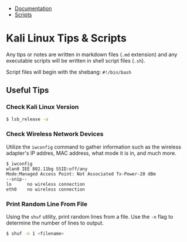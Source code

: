 - [Documentation](docs/README.md)
- [Scripts](scripts/README.md)


# Kali Linux Tips & Scripts

Any tips or notes are written in markdown files (`.md` extension) and any executable scripts will be written in shell script files (`.sh`).

Script files will begin with the shebang: `#!/bin/bash`


## Useful Tips

### Check Kali Linux Version
```bash
$ lsb_release -a
```

### Check Wireless Network Devices
Utilize the `iwconfig` command to gather information such as the wireless adapter's IP addres, MAC address, what mode it is in, and much more.

```shell
$ iwconfig
wlan0 IEE 802.11bg SSID:off/any
Mode:Managed Access Point: Not Associated Tx-Power-20 dBm
--snip--
lo      no wireless connection
eth0    no wireless connection
```

### Print Random Line From File
Using the `shuf` utility, print random lines from a file. 
Use the `-n` flag to determine the number of lines to output.
```bash
$ shuf -n 1 <filename>
```


